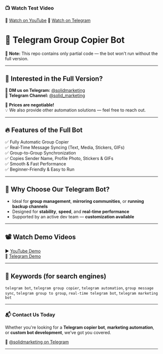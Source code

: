 ### 📺 Watch Test Video

🔹 [Watch on YouTube](https://youtu.be/TNAu-isyy24)
🔹 [Watch on Telegram](https://t.me/solid_marketing/64)


# 🤖 Telegram Group Copier Bot

🚨 **Note:** This repo contains only partial code — the bot won't run without the full version.

---

## 💼 Interested in the Full Version?

💬 **DM us on Telegram:** [@solidmarketing](https://t.me/solidmarketing)  
📢 **Telegram Channel:** [@solid_marketing](https://t.me/solid_marketing)

🛒 **Prices are negotiable!**  
💡 We also provide other automation solutions — feel free to reach out.

---

## 🔥 Features of the Full Bot

✅ Fully Automatic Group Copier  
✅ Real-Time Message Syncing (Text, Media, Stickers, GIFs)  
✅ Group-to-Group Synchronization  
✅ Copies Sender Name, Profile Photo, Stickers & GIFs  
✅ Smooth & Fast Performance  
✅ Beginner-Friendly & Easy to Run

---

## 📌 Why Choose Our Telegram Bot?

- Ideal for **group management**, **mirroring communities**, or **running backup channels**
- Designed for **stability**, **speed**, and **real-time performance**
- Supported by an active dev team — **customization available**

---

## 📽️ Watch Demo Videos

▶️ [YouTube Demo](https://youtu.be/TNAu-isyy24)  
📲 [Telegram Demo](https://t.me/YOUR_CHANNEL_OR_VIDEO_LINK)

---

## 🧠 Keywords (for search engines)
`telegram bot`, `telegram group copier`, `telegram automation`, `group message sync`, `telegram group to group`, `real-time telegram bot`, `telegram marketing bot`

---

### 📬 Contact Us Today  
Whether you're looking for a **Telegram copier bot**, **marketing automation**, or **custom bot development**, we’ve got you covered.

🔗 [@solidmarketing on Telegram](https://t.me/solidmarketing)

---


